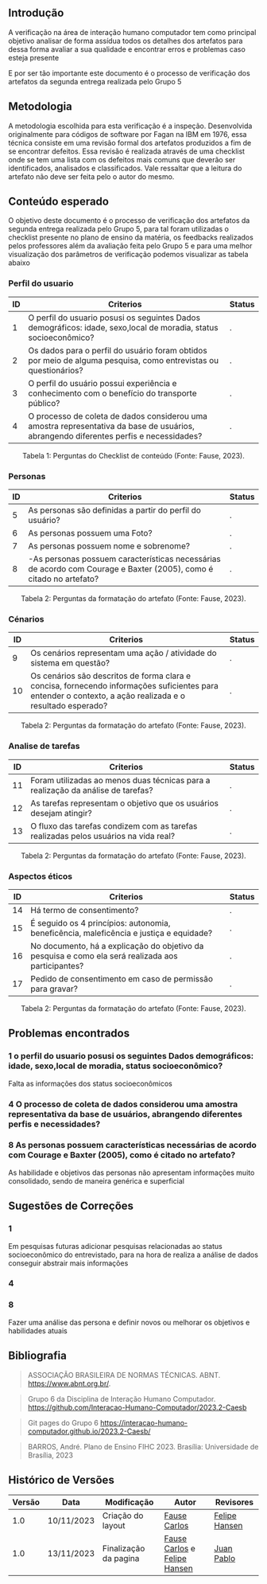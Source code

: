 ## Introdução

A verificação na área de interação humano computador tem como principal objetivo analisar de forma assídua todos os detalhes dos artefatos para dessa forma avaliar a sua qualidade e encontrar erros e problemas caso esteja presente 

E por ser tão importante este documento é o processo de verificação dos artefatos da segunda entrega realizada pelo Grupo 5


## Metodologia

A metodologia escolhida para esta verificação é a inspeção. Desenvolvida originalmente para códigos de software por Fagan na IBM em 1976, essa técnica consiste em uma revisão formal dos artefatos produzidos a fim de se encontrar defeitos. Essa revisão é realizada através de uma checklist onde se tem uma lista com os defeitos mais comuns que deverão ser identificados, analisados e classificados. Vale ressaltar que a leitura do artefato não deve ser feita pelo o autor do mesmo.

## Conteúdo esperado

O objetivo deste documento é o processo de verificação dos artefatos da segunda entrega realizada pelo Grupo 5, para tal foram utilizadas o checklist presente no plano de ensino da matéria, os feedbacks realizados pelos professores além da avaliação feita pelo Grupo 5 e para uma melhor visualização dos parâmetros de verificação podemos visualizar as tabela abaixo


### Perfil do usuario 

| ID |  Criterios  | Status |
|--- |--- |--- |
|  1 | O perfil do usuario posusi os seguintes Dados demográficos: idade, sexo,local de moradia, status socioeconômico?| .|
|  2 | Os dados para o perfil do usuário foram obtidos por meio de alguma pesquisa, como entrevistas ou questionários? | .|
|  3 | O perfil do usuário possui experiência e conhecimento com o benefício do transporte público?| .|
|  4 | O processo de coleta de dados considerou uma amostra representativa da base de usuários, abrangendo diferentes perfis e necessidades? | .|

<div style="text-align: center">
    <p> Tabela 1: Perguntas do Checklist de conteúdo (Fonte: Fause, 2023).</p>
</div>

### Personas 

| ID |  Criterios  | Status |
|--- |--- |--- |
|  5 | As personas são definidas a partir do perfil do usuário? | .|
|  6 | As personas possuem uma Foto?| .|
|  7 | As personas possuem nome e sobrenome? | .|
|  8 | -As personas possuem características necessárias de acordo com Courage e Baxter (2005), como é citado no artefato?| .|

<div style="text-align: center">
    <p> Tabela 2: Perguntas da formatação do artefato (Fonte: Fause, 2023).</p>
</div>


### Cénarios
| ID |  Criterios  | Status |
|--- |--- |--- |
|  9 | Os cenários representam uma ação / atividade do sistema em questão?| .|
|  10 | Os cenários são descritos de forma clara e concisa, fornecendo informações suficientes para entender o contexto, a ação realizada e o resultado esperado? | .|

<div style="text-align: center">
    <p> Tabela 2: Perguntas da formatação do artefato (Fonte: Fause, 2023).</p>
</div>

### Analise de tarefas 

| ID |  Criterios  | Status |
|--- |--- |--- |
|  11 | Foram utilizadas ao menos duas técnicas para a realização da análise de tarefas?| .|
|  12 | As tarefas representam o objetivo que os usuários desejam atingir? | .|
|  13 | O fluxo das tarefas condizem com as tarefas realizadas pelos usuários na vida real? | .|


<div style="text-align: center">
    <p> Tabela 2: Perguntas da formatação do artefato (Fonte: Fause, 2023).</p>
</div>

### Aspectos éticos

| ID |  Criterios  | Status |
|--- |--- |--- |
|  14 | Há termo de consentimento?| .|
|  15 | É seguido os 4 princípios: autonomia, beneficência, maleficência e justiça e equidade? | .|
|  16 | No documento, há a explicação do objetivo da pesquisa e como ela será realizada aos participantes? | .|
|  17 | Pedido de consentimento em caso de permissão para gravar?| .|

<div style="text-align: center">
    <p> Tabela 2: Perguntas da formatação do artefato (Fonte: Fause, 2023).</p>
</div>

## Problemas encontrados

### 1 o perfil do usuario posusi os seguintes Dados demográficos: idade, sexo,local de moradia, status socioeconômico? 

Falta as informações dos status socioeconômicos 

### 4 O processo de coleta de dados considerou uma amostra representativa da base de usuários, abrangendo diferentes perfis e necessidades?


### 8 As personas possuem características necessárias de acordo com Courage e Baxter (2005), como é citado no artefato? 

As habilidade e objetivos das personas não apresentam informações muito consolidado, sendo de maneira genérica e superficial 

## Sugestões de Correções

### 1

Em pesquisas futuras adicionar pesquisas relacionadas ao status socioeconômico do entrevistado, para na hora de realiza a análise de dados conseguir abstrair mais informações 

### 4

### 8

Fazer uma análise das persona e definir novos ou melhorar os objetivos e habilidades atuais 

## Bibliografia

> ASSOCIAÇÃO BRASILEIRA DE NORMAS TÉCNICAS. ABNT. https://www.abnt.org.br/.

> Grupo 6 da Disciplina de Interação Humano Computador. https://github.com/Interacao-Humano-Computador/2023.2-Caesb

> Git pages do Grupo 6 https://interacao-humano-computador.github.io/2023.2-Caesb/

> BARROS, André. Plano de Ensino FIHC 2023. Brasília: Universidade de Brasília, 2023


## Histórico de Versões

| Versão | Data       | Modificação                             | Autor                         | Revisores                         |
| ------ | ---------- | --------------------------------------- | ----------------------------- | ----------------------------- |
|    1.0   |   10/11/2023   |   Criação do layout |  [Fause Carlos](https://github.com/FauseSkyWalker)|[Felipe Hansen](https://github.com/FHansen98)|
|    1.0   |   13/11/2023   |   Finalização da pagina |  [Fause Carlos](https://github.com/FauseSkyWalker) e [Felipe Hansen](https://github.com/FHansen98)|[Juan Pablo](https://github.com/Juan-Ricarte)|
